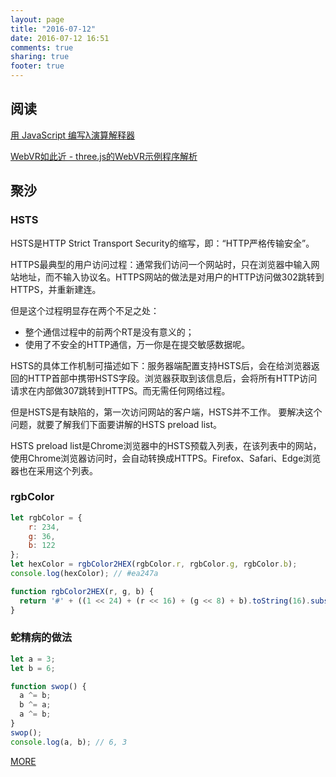 ```yaml
---
layout: page
title: "2016-07-12"
date: 2016-07-12 16:51
comments: true
sharing: true
footer: true
---
```


## 阅读

[用 JavaScript 编写λ演算解释器](https://github.com/xitu/gold-miner/blob/master/TODO/writing-a-lambda-calculus-interpreter-in-javascrip.md)

[WebVR如此近 - three.js的WebVR示例程序解析](https://zhuanlan.zhihu.com/p/21556998)



## 聚沙

### HSTS

HSTS是HTTP Strict Transport Security的缩写，即：“HTTP严格传输安全”。


HTTPS最典型的用户访问过程：通常我们访问一个网站时，只在浏览器中输入网站地址，而不输入协议名。HTTPS网站的做法是对用户的HTTP访问做302跳转到HTTPS，并重新建连。


但是这个过程明显存在两个不足之处：

* 整个通信过程中的前两个RT是没有意义的；
* 使用了不安全的HTTP通信，万一你是在提交敏感数据呢。


HSTS的具体工作机制可描述如下：服务器端配置支持HSTS后，会在给浏览器返回的HTTP首部中携带HSTS字段。浏览器获取到该信息后，会将所有HTTP访问请求在内部做307跳转到HTTPS。而无需任何网络过程。


但是HSTS是有缺陷的，第一次访问网站的客户端，HSTS并不工作。 要解决这个问题，就要了解我们下面要讲解的HSTS preload list。

HSTS preload list是Chrome浏览器中的HSTS预载入列表，在该列表中的网站，使用Chrome浏览器访问时，会自动转换成HTTPS。Firefox、Safari、Edge浏览器也在采用这个列表。

### rgbColor

```js
let rgbColor = {
    r: 234,
    g: 36,
    b: 122
};
let hexColor = rgbColor2HEX(rgbColor.r, rgbColor.g, rgbColor.b);
console.log(hexColor); // #ea247a

function rgbColor2HEX(r, g, b) {
  return '#' + ((1 << 24) + (r << 16) + (g << 8) + b).toString(16).substr(1);
}
```

### 蛇精病的做法

```js
let a = 3;
let b = 6;

function swop() {
  a ^= b;
  b ^= a;
  a ^= b;
}
swop();
console.log(a, b); // 6, 3
```



[MORE](http://blog.mirreal.net/note/2016-07-12.html)

